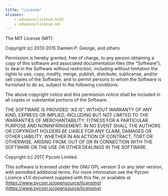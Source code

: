 ```yaml
---
title: "License"
aliases:
    - advance/license.html
    - advance/license.md
---
```

The MIT License (MIT)

Copyright (c) 2013-2015 Damien P. George, and others

Permission is hereby granted, free of charge, to any person obtaining a copy of this software and associated documentation files (the “Software”), to deal in the Software without restriction, including without limitation the rights to use, copy, modify, merge, publish, distribute, sublicense, and/or sell copies of the Software, and to permit persons to whom the Software is furnished to do so, subject to the following conditions:

The above copyright notice and this permission notice shall be included in all copies or substantial portions of the Software.

THE SOFTWARE IS PROVIDED “AS IS”, WITHOUT WARRANTY OF ANY KIND, EXPRESS OR IMPLIED, INCLUDING BUT NOT LIMITED TO THE WARRANTIES OF MERCHANTABILITY, FITNESS FOR A PARTICULAR PURPOSE AND NONINFRINGEMENT. IN NO EVENT SHALL THE AUTHORS OR COPYRIGHT HOLDERS BE LIABLE FOR ANY CLAIM, DAMAGES OR OTHER LIABILITY, WHETHER IN AN ACTION OF CONTRACT, TORT OR OTHERWISE, ARISING FROM, OUT OF OR IN CONNECTION WITH THE SOFTWARE OR THE USE OR OTHER DEALINGS IN THE SOFTWARE.

Copyright (c) 2017, Pycom Limited.

This software is licensed under the GNU GPL version 3 or any later version, with permitted additional terms. For more information see the Pycom Licence v1.0 document supplied with this file, or available at [https://www.pycom.io/opensource/licensing](https://www.pycom.io/opensource/licensing)


